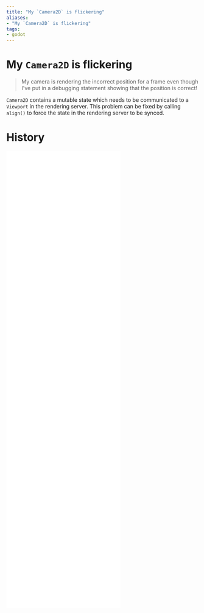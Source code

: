 ```yaml
---
title: "My `Camera2D` is flickering"
aliases:
- "My `Camera2D` is flickering"
tags:
- godot
---
```


# My `Camera2D` is flickering

> My camera is rendering the incorrect position for a frame even though I've put in a debugging statement showing that the position is correct!

`Camera2D` contains a mutable state which needs to be communicated to a `Viewport` in the rendering server. This problem can be fixed by calling `align()` to force the state in the rendering server to be synced.

# History

![202305160150](../entries/202305160150.md)
![202305160203](../entries/202305160203.md)
![202305170041](../entries/202305170041.md)
![202305170051](../entries/202305170051.md)
![202305170056](../entries/202305170056.md)
![202305170121](../entries/202305170121.md)
![202305170218](../entries/202305170218.md)
![202305170315](../entries/202305170315.md)

